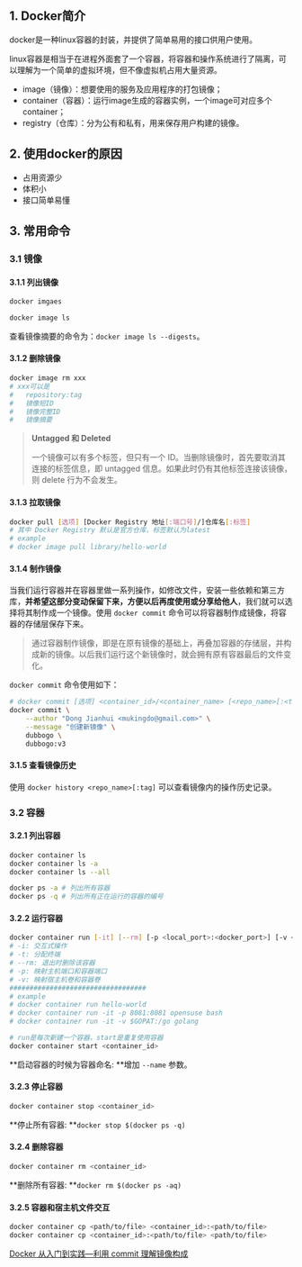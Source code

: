 ## 1. Docker简介

docker是一种linux容器的封装，并提供了简单易用的接口供用户使用。

linux容器是相当于在进程外面套了一个容器，将容器和操作系统进行了隔离，可以理解为一个简单的虚拟环境，但不像虚拟机占用大量资源。

- image（镜像）：想要使用的服务及应用程序的打包镜像；
- container（容器）：运行image生成的容器实例，一个image可对应多个container；
- registry（仓库）：分为公有和私有，用来保存用户构建的镜像。



## 2. 使用docker的原因

- 占用资源少
- 体积小
- 接口简单易懂



## 3. 常用命令

### 3.1 镜像

#### 3.1.1 列出镜像

```bash
docker imgaes

docker image ls
```

查看镜像摘要的命令为：`docker image ls --digests`。



#### 3.1.2 删除镜像

```bash
docker image rm xxx 
# xxx可以是
# 	repository:tag
# 	镜像短ID
# 	镜像完整ID
# 	镜像摘要
```

> **Untagged 和 Deleted**
>
> 一个镜像可以有多个标签，但只有一个 ID。当删除镜像时，首先要取消其连接的标签信息，即 untagged 信息。如果此时仍有其他标签连接该镜像，则 delete 行为不会发生。



#### 3.1.3 拉取镜像

```bash
docker pull [选项] [Docker Registry 地址[:端口号]/]仓库名[:标签]
# 其中 Docker Registry 默认是官方仓库，标签默认为latest
# example 
# docker image pull library/hello-world
```



#### 3.1.4 制作镜像

当我们运行容器并在容器里做一系列操作，如修改文件，安装一些依赖和第三方库，**并希望这部分变动保留下来，方便以后再度使用或分享给他人**，我们就可以选择将其制作成一个镜像。使用 `docker commit` 命令可以将容器制作成镜像，将容器的存储层保存下来。

> 通过容器制作镜像，即是在原有镜像的基础上，再叠加容器的存储层，并构成新的镜像。以后我们运行这个新镜像时，就会拥有原有容器最后的文件变化。

`docker commit` 命令使用如下：

```bash
# docker commit [选项] <container_id>/<container_name> [<repo_name>[:<tag_name>]]
docker commit \
	--author "Dong Jianhui <mukingdo@gmail.com>" \
	--message "创建新镜像" \
	dubbogo \
	dubbogo:v3

```



#### 3.1.5 查看镜像历史

使用 `docker history <repo_name>[:tag]` 可以查看镜像内的操作历史记录。

### 3.2 容器

#### 3.2.1 列出容器

```bash
docker container ls
docker container ls -a
docker container ls --all

docker ps -a # 列出所有容器
docker ps -q # 列出所有正在运行的容器的编号
```



#### 3.2.2 运行容器

```bash
docker container run [-it] [--rm] [-p <local_port>:<docker_port>] [-v <local_path>:<docker_path>]<container_name> <command_name>
# -i: 交互式操作
# -t: 分配终端
# --rm: 退出时删除该容器
# -p: 映射主机端口和容器端口
# -v: 映射宿主机卷和容器卷
##################################
# example
# docker container run hello-world
# docker container run -it -p 8081:8081 opensuse bash
# docker container run -it -v $GOPAT:/go golang

# run是每次新建一个容器，start是重复使用容器
docker container start <container_id>
```

**启动容器的时候为容器命名: **增加 `--name` 参数。



#### 3.2.3 停止容器

```bash
docker container stop <container_id>
```

**停止所有容器: **`docker stop $(docker ps -q)`



#### 3.2.4 删除容器

```bash
docker container rm <container_id>
```

**删除所有容器: **`docker rm $(docker ps -aq)`



#### 3.2.5 容器和宿主机文件交互

```bash
docker container cp <path/to/file> <container_id>:<path/to/file>
docker container cp <container_id>:<path/to/file> <path/to/file> 
```





[Docker 从入门到实践—利用 commit 理解镜像构成](https://yeasy.gitbook.io/docker_practice/image/commit)